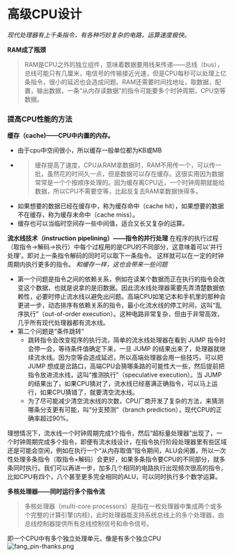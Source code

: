 # 高级CPU设计
*现代处理器有上千条指令，有各种巧妙复杂的电路，运算速度极快。*

**RAM成了瓶颈**
> RAM是CPU之外的独立组件，意味着数据要用线来传递——总线（bus），总线可能只有几厘米，电信号的传输接近光速，但是CPU每秒可以处理上亿条指令，很小的延迟也会造成问题。RAM还需要时间找地址，取数据，配置，输出数据，一条“从内存读数据”的指令可能要多个时钟周期，CPU空等数据。

### 提高CPU性能的方法
**缓存（cache)——CPU中内置的内存。**
* 由于cpu中空间很小，所以缓存一般单位都为KB或MB
* > 缓存提高了速度，CPU从RAM拿数据时，RAM不用传一个，可以传一批，虽然花的时间久一点，但是数据可以存在缓存。这很实用因为数据常常是一个个按顺序处理的。因为缓存离CPU近，一个时钟周期就能给数据，所以CPU不需要空等，比起反复去RAM拿数据快得多。
* 如果想要的数据已经在缓存中，称为缓存命中（cache hit），如果想要的数据不在缓存，称为缓存未命中（cache miss）。
* 缓存也可以当临时空间存一些中间值，适合又长又复杂的运算。

**流水线技术（instruction pipelining）——指令的并行处理**
在程序的执行过程（取指令->解码->执行）中每个过程用的是CPU的不同部分，这意味着可以‘并行处理’。即对上一条指令解码的同时可以取下一条指令。
这样就可以在一定的时钟周期内执行更多的指令。
*和缓存一样，这也会带来一些问题*
* 第一个问题是指令之间的依赖关系，例如在读某个数据而正在执行的指令会改变这个数据，也就是说拿的是旧数据。因此流水线处理器需要先弄清楚数据依赖性，必要时停止流水线以避免出问题。高端CPU如笔记本和手机里的那种会更进一步，动态排序有依赖关系的指令，最小化流水线的停工时间，这叫“乱序执行”（out-of-order execution）。这种电路非常复杂，但由于非常高效，几乎所有现代处理器都有流水线。
* 第二个问题是“条件跳转”
  * 跳转指令会改变程序的执行流，简单的流水线处理器在看到 JUMP 指令时会停一会，等待条件值确定下来，一旦 JUMP 的结果出来了，处理器就继续流水线。因为空等会造成延迟，所以高端处理器会用一些技巧，可以把 JUMP 想成是岔路口，高端CPU会猜哪条路的可能性大一些，然后提前把指令放进流水线，这叫“推测执行”（speculative execution）。当 JUMP 的结果出了，如果CPU猜对了，流水线已经塞满正确指令，可以马上运行，如果CPU猜错了，就要清空流水线。
  * 为了尽可能减少清空流水线的次数，CPU厂商开发了复杂的方法，来猜测哪条分支更有可能，叫“分支预测”（branch prediction），现代CPU的正确率超过90%。

理想情况下，流水线一个时钟周期完成1个指令，然后“超标量处理器”出现了，一个时钟周期完成多个指令，即便有流水线设计，在指令执行阶段处理器里有些区域还是可能会空闲，例如在执行一个“从内存取值”指令期间，ALU会闲置，所以一次性处理多条指令（取指令+解码）会更好，如果多条指令要CPU的不同部分，就多条同时执行。我们可以再进一步，加多几个相同的电路执行出现频次很高的指令，比如CPU有四个，八个甚至更多完全相同的ALU，可以同时执行多个数学运算。

**多核处理器——同时运行多个指令流**
> 多核处理器（multi-core processors）是指在一枚处理器中集成两个或多个完整的计算引擎(内核)，此时处理器能支持系统总线上的多个处理器，由总线控制器提供所有总线控制信号和命令信号。

即一个CPU中有多个独立处理单元，像是有多个独立CPU
![fang_pin-thanks.png](https://note.youdao.com/yws/res/5080/WEBRESOURCE2e4161757248b02567e6f8577dc27f4b)
